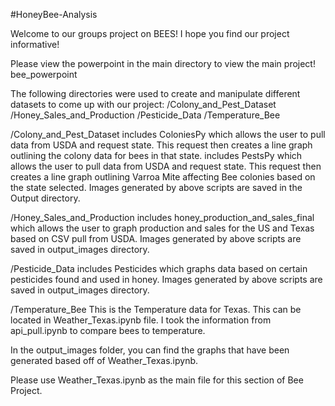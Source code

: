 #HoneyBee-Analysis

Welcome to our groups project on BEES! I hope you find our project informative!

Please view the powerpoint in the main directory to view the main project! bee_powerpoint

The following directories were used to create and manipulate different datasets to come up with our project:
/Colony_and_Pest_Dataset
/Honey_Sales_and_Production
/Pesticide_Data
/Temperature_Bee

/Colony_and_Pest_Dataset
includes ColoniesPy which allows the user to pull data from USDA and request state. This request then creates a line graph outlining the colony data for bees in that state.
includes PestsPy which allows the user to pull data from USDA and request state. This request then creates a line graph outlining Varroa Mite affecting Bee colonies based on the state selected.
Images generated by above scripts are saved in the Output directory.

/Honey_Sales_and_Production
includes honey_production_and_sales_final which allows the user to graph production and sales for the US and Texas based on CSV pull from USDA.
Images generated by above scripts are saved in output_images directory.

/Pesticide_Data
includes Pesticides which graphs data based on certain pesticides found and used in honey.
Images generated by above scripts are saved in output_images directory.

/Temperature_Bee
This is the Temperature data for Texas. This can be located in Weather_Texas.ipynb file. I took the information from api_pull.ipynb to compare bees to temperature. 

In the output_images folder, you can find the graphs that have been generated based off of Weather_Texas.ipynb. 

Please use Weather_Texas.ipynb as the main file for this section of Bee Project.